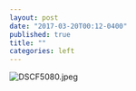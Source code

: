 ```yaml
---
layout: post
date: "2017-03-20T00:12-0400"
published: true
title: ""
categories: left
---
```


![DSCF5080.jpeg]({{site.baseurl}}/assets/img/DSCF5080.jpeg)
